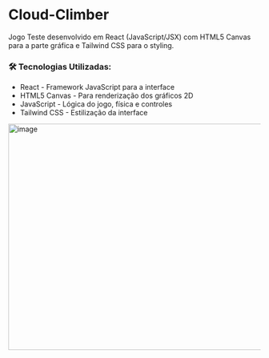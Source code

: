 # Cloud-Climber
Jogo Teste desenvolvido em React (JavaScript/JSX) com HTML5 Canvas para a parte gráfica e Tailwind CSS para o styling.


### 🛠️ Tecnologias Utilizadas:

  * React - Framework JavaScript para a interface
  * HTML5 Canvas - Para renderização dos gráficos 2D
  * JavaScript - Lógica do jogo, física e controles
  * Tailwind CSS - Estilização da interface







<img width="927" height="452" alt="image" src="https://github.com/user-attachments/assets/1a97181e-c515-4a8d-9a6b-de9653ca16fc" />
